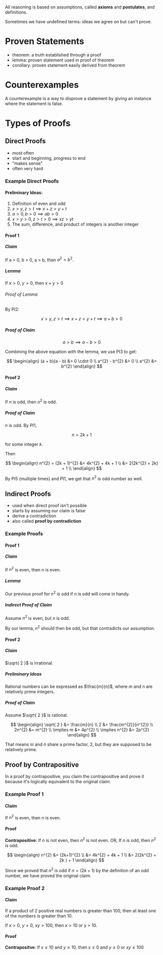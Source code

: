 All reasoning is based on assumptions, called **axioms** and **postulates**, and definitions. 

Sometimes we have undefined terms: ideas we agree on but can't prove. 

# Proven Statements

- theorem: a truth established through a proof
- lemma: proven statement used in proof of theorem
- corollary: proven statement easily derived from theorem

# Counterexamples

A counterexample is a way to disprove a statement by giving an instance where the statement is false.

# Types of Proofs

## Direct Proofs

- most often
- start and beginning, progress to end
- "makes sense"
- often very hard

### Example Direct Proofs

#### Preliminary Ideas:

1. Definition of even and odd
2. $x > y, \, z > t \implies x + z > y + t$ 
3. $a > 0,\, b > 0 \implies ab > 0$
4. $x > y > 0, \, z > t > 0 \implies xz > yt$ 
5. The sum, difference, and product of integers is another integer

#### Proof 1

##### Claim

If a > 0, b > 0, a > b, then $a^{2} > b^{2}$.

##### Lemma

If $x > 0$, $y > 0$, then $x + y > 0$

###### Proof of Lemma

By PI2:

$$
x > y, z > t \implies x + z > y + t \implies a + b > 0
$$

##### Proof of Claim 

$$
a > b \implies a - b > 0
$$

Combining the above equation with the lemma, we use PI3 to get:

$$
\begin{align}
(a + b)(a - b) &> 0 \cdot 0 \\
a^{2} - b^{2} &> 0 \\
a^{2} &> b^{2}
\end{align}
$$

#### Proof 2

##### Claim

If $n$ is odd, then $n^{2}$ is odd.

##### Proof of Claim 

$n$ is odd. By PI1,

$$
n = 2k + 1
$$

for some integer $k$.

Then 

$$
\begin{align}
n^{2} = (2k + 1)^{2} &= 4k^{2} + 4k + 1 \\
&= 2(2k^{2} + 2k) + 1 \\
\end{align}
$$

By PI5 (multiple times) and PI1, we get that $n^{2}$ is odd number as well.

## Indirect Proofs

- used when direct proof isn't possible
- starts by assuming our claim is false
- derive a contradiction
- also called **proof by contradiction**

### Example Proofs

#### Proof 1

##### Claim

If $n^{2}$ is even, then $n$ is even.

##### Lemma

Our previous proof for $n^{2}$ is odd if $n$ is odd will come in handy.

##### Indirect Proof of Claim

Assume $n^{2}$ is even, but $n$ is odd.

By our lemma, $n^{2}$ should then be odd, but that contradicts our assumption. 

#### Proof 2

##### Claim

$\sqrt{ 2 }$ is irrational.

##### Preliminary Ideas

Rational numbers can be expressed as $\frac{m}{n}$, where $m$ and $n$ are relatively prime integers.

##### Proof of Claim

Assume $\sqrt{ 2 }$ is rational.

$$
\begin{align}
\sqrt{ 2 } &= \frac{m}{n} \\
2 &= \frac{m^{2}}{n^{2}} \\
2n^{2} &= m^{2} \\
\implies m &= 4p^{2} \\
\implies n^{2} &= 2p^{2}
\end{align}
$$

That means $m$ and $n$ share a prime factor, 2, but they are supposed to be relatively prime.

## Proof by Contrapositive

In a proof by contrapositive, you claim the contrapositive and prove it because it's logically equivalent to the original claim.

### Example Proof 1

#### Claim

If $n^{2}$ is even, then $n$ is even.

#### Proof

**Contrapositive**: If $n$ is not even, then $n^{2}$ is not even. OR, If $n$ is odd, then $n^{2}$ is odd.

$$
\begin{align}
n^{2} &= (2k+1)^{2} \\
&= 4k^{2} + 4k + 1 \\
&= 2(2k^{2} + 2k ) + 1
\end{align}
$$

Since we proved that $n^{2}$ is odd if $n = (2k+1)$ by the definition of an odd number, we have proved the original claim.

### Example Proof 2

#### Claim

If a product of 2 positive real numbers is greater than 100, then at least one of the numbers is greater than 10.

If $x > 0$, $y > 0$, $xy > 100$, then $x > 10$ or y > 10.

#### Proof

**Contrapositve**: If $x \leq 10$ and $y \leq 10$, then $x \leq 0$ and $y \leq 0$ or $xy \leq 100$

